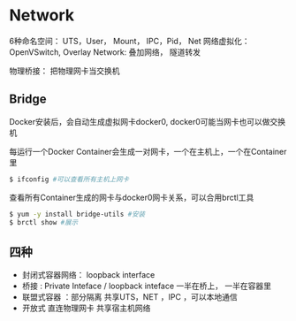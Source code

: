 # Network

6种命名空间： UTS，User， Mount， IPC，Pid， Net
网络虚拟化：OpenVSwitch,
Overlay Network: 叠加网络， 隧道转发

物理桥接： 把物理网卡当交换机



## Bridge
Docker安装后，会自动生成虚拟网卡docker0, docker0可能当网卡也可以做交换机

每运行一个Docker Container会生成一对网卡，一个在主机上，一个在Container里
```sh
$ ifconfig #可以查看所有主机上网卡
```

查看所有Container生成的网卡与docker0网卡关系，可以合用brctl工具

```sh
$ yum -y install bridge-utils #安装
$ brctl show #展示
```

## 四种
- 封闭式容器网络： loopback interface
- 桥接 : Private Inteface / loopback inteface  一半在桥上， 一半在容器里
- 联盟式容器 ：部分隔离 共享UTS，NET ，IPC ，可以本地通信
- 开放式 直连物理网卡 共享宿主机网络


